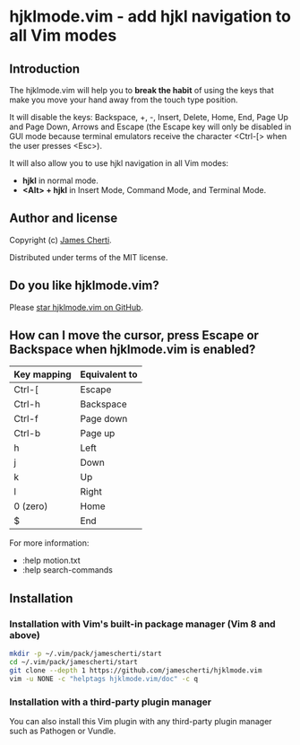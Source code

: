 # hjklmode.vim - add hjkl navigation to all Vim modes

## Introduction

The hjklmode.vim will help you to **break the habit** of using the keys that make you move your hand away from the touch type position.

It will disable the keys: Backspace, +, -, Insert, Delete, Home, End, Page Up and Page Down, Arrows and Escape (the Escape key will only be disabled in GUI mode because terminal emulators receive the character \<Ctrl-[> when the user presses \<Esc>).

It will also allow you to use hjkl navigation in all Vim modes:
- **hjkl** in normal mode.
- **\<Alt\> + hjkl** in Insert Mode, Command Mode, and Terminal Mode.

## Author and license

Copyright (c) [James Cherti](https://www.jamescherti.com).

Distributed under terms of the MIT license.

## Do you like hjklmode.vim?

Please [star hjklmode.vim on GitHub](https://github.com/jamescherti/hjklmode.vim).

## How can I move the cursor, press Escape or Backspace when hjklmode.vim is enabled?

| Key mapping  | Equivalent to
|--------------|---------------
| Ctrl-[       | Escape
| Ctrl-h       | Backspace
| Ctrl-f       | Page down
| Ctrl-b       | Page up
| h            | Left
| j            | Down
| k            | Up
| l            | Right
| 0 (zero)     | Home
| $            | End

For more information:
- :help motion.txt
- :help search-commands

## Installation

### Installation with Vim's built-in package manager (Vim 8 and above)

```bash
mkdir -p ~/.vim/pack/jamescherti/start
cd ~/.vim/pack/jamescherti/start
git clone --depth 1 https://github.com/jamescherti/hjklmode.vim
vim -u NONE -c "helptags hjklmode.vim/doc" -c q
```

### Installation with a third-party plugin manager

You can also install this Vim plugin with any third-party plugin manager such as Pathogen or Vundle.
